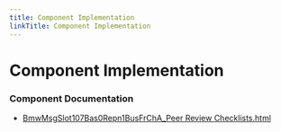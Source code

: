 ```yaml
---
title: Component Implementation
linkTitle: Component Implementation
---
```


# Component Implementation
### Component Documentation

- [BmwMsgSlot107Bas0Repn1BusFrChA_Peer Review Checklists.html](doc/BmwMsgSlot107Bas0Repn1BusFrChA_Peer%20Review%20Checklists.html)

